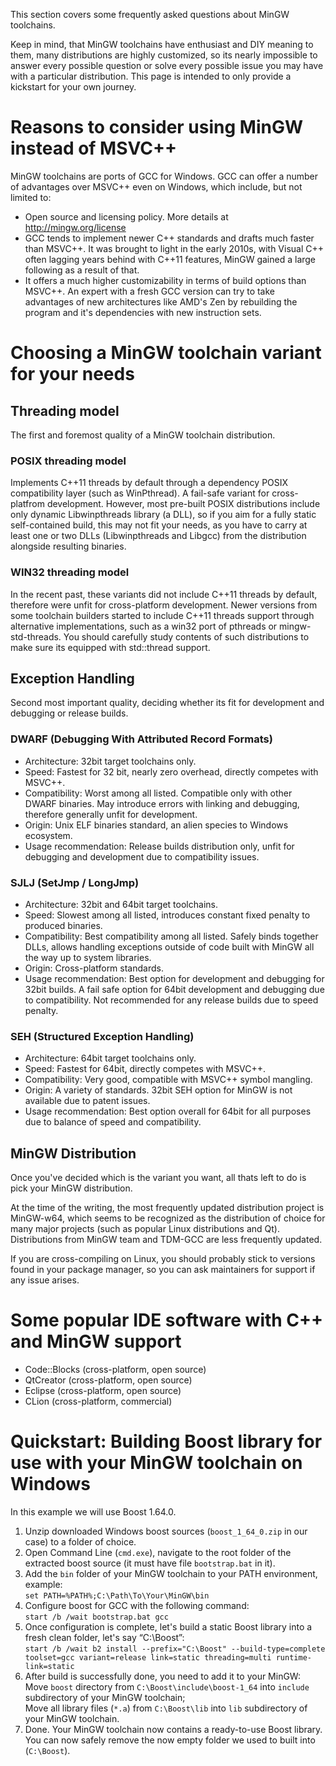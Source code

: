 This section covers some frequently asked questions about MinGW toolchains.

Keep in mind, that MinGW toolchains have enthusiast and DIY meaning to them, many distributions are highly customized, so its nearly impossible to answer every possible question or solve every possible issue you may have with a particular distribution. This page is intended to only provide a kickstart for your own journey.

Reasons to consider using MinGW instead of MSVC++
=================================================

MinGW toolchains are ports of GCC for Windows. GCC can offer a number of advantages over MSVC++ even on Windows, which include, but not limited to:

-   Open source and licensing policy. More details at <http://mingw.org/license>
-   GCC tends to implement newer C++ standards and drafts much faster than MSVC++.
    It was brought to light in the early 2010s, with Visual C++ often lagging years behind with C++11 features, MinGW gained a large following as a result of that.
-   It offers a much higher customizability in terms of build options than MSVC++.
    An expert with a fresh GCC version can try to take advantages of new architectures like AMD's Zen by rebuilding the program and it's dependencies with new instruction sets.

Choosing a MinGW toolchain variant for your needs
=================================================

Threading model
---------------

The first and foremost quality of a MinGW toolchain distribution.

### POSIX threading model

Implements C++11 threads by default through a dependency POSIX compatibility layer (such as WinPthread). A fail-safe variant for cross-platfrom development. However, most pre-built POSIX distributions include only dynamic Libwinpthreads library (a DLL), so if you aim for a fully static self-contained build, this may not fit your needs, as you have to carry at least one or two DLLs (Libwinpthreads and Libgcc) from the distribution alongside resulting binaries.

### WIN32 threading model

In the recent past, these variants did not include C++11 threads by default, therefore were unfit for cross-platform development. Newer versions from some toolchain builders started to include C++11 threads support through alternative implementations, such as a win32 port of pthreads or mingw-std-threads. You should carefully study contents of such distributions to make sure its equipped with std::thread support.

Exception Handling
------------------

Second most important quality, deciding whether its fit for development and debugging or release builds.

### DWARF (Debugging With Attributed Record Formats)

-   Architecture: 32bit target toolchains only.
-   Speed: Fastest for 32 bit, nearly zero overhead, directly competes with MSVC++.
-   Compatibility: Worst among all listed. Compatible only with other DWARF binaries. May introduce errors with linking and debugging, therefore generally unfit for development.
-   Origin: Unix ELF binaries standard, an alien species to Windows ecosystem.
-   Usage recommendation: Release builds distribution only, unfit for debugging and development due to compatibility issues.

### SJLJ (SetJmp / LongJmp)

-   Architecture: 32bit and 64bit target toolchains.
-   Speed: Slowest among all listed, introduces constant fixed penalty to produced binaries.
-   Compatibility: Best compatibility among all listed. Safely binds together DLLs, allows handling exceptions outside of code built with MinGW all the way up to system libraries.
-   Origin: Cross-platform standards.
-   Usage recommendation: Best option for development and debugging for 32bit builds. A fail safe option for 64bit development and debugging due to compatibility. Not recommended for any release builds due to speed penalty.

### SEH (Structured Exception Handling)

-   Architecture: 64bit target toolchains only.
-   Speed: Fastest for 64bit, directly competes with MSVC++.
-   Compatibility: Very good, compatible with MSVC++ symbol mangling.
-   Origin: A variety of standards. 32bit SEH option for MinGW is not available due to patent issues.
-   Usage recommendation: Best option overall for 64bit for all purposes due to balance of speed and compatibility.

MinGW Distribution
------------------

Once you've decided which is the variant you want, all thats left to do is pick your MinGW distribution.

At the time of the writing, the most frequently updated distribution project is MinGW-w64, which seems to be recognized as the distribution of choice for many major projects (such as popular Linux distributions and Qt). Distributions from MinGW team and TDM-GCC are less frequently updated.

If you are cross-compiling on Linux, you should probably stick to versions found in your package manager, so you can ask maintainers for support if any issue arises.

Some popular IDE software with C++ and MinGW support
====================================================

-   Code::Blocks (cross-platform, open source)
-   QtCreator (cross-platform, open source)
-   Eclipse (cross-platform, open source)
-   CLion (cross-platform, commercial)

Quickstart: Building Boost library for use with your MinGW toolchain on Windows
===============================================================================

In this example we will use Boost 1.64.0.

1.  Unzip downloaded Windows boost sources (`boost_1_64_0.zip` in our case) to a folder of choice.
2.  Open Command Line (`cmd.exe`), navigate to the root folder of the extracted boost source (it must have file `bootstrap.bat` in it).
3.  Add the `bin` folder of your MinGW toolchain to your PATH environment, example:<br>
    `set PATH=%PATH%;C:\Path\To\Your\MinGW\bin`
4.  Configure boost for GCC with the following command:<br>
    `start /b /wait bootstrap.bat gcc`
5.  Once configuration is complete, let's build a static Boost library into a fresh clean folder, let's say “C:\\Boost”:<br>
    `start /b /wait b2 install --prefix="C:\Boost" --build-type=complete toolset=gcc variant=release link=static threading=multi runtime-link=static`
6.  After build is successfully done, you need to add it to your MinGW:<br>
    Move `boost` directory from `C:\Boost\include\boost-1_64` into `include` subdirectory of your MinGW toolchain;<br>
    Move all library files (`*.a`) from `C:\Boost\lib` into `lib` subdirectory of your MinGW toolchain.
7.  Done. Your MinGW toolchain now contains a ready-to-use Boost library. You can now safely remove the now empty folder we used to built into (`C:\Boost`).
